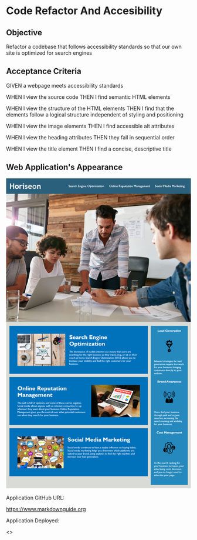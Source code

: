
# Code Refactor And Accesibility

## Objective

Refactor a codebase that follows accessibility standards
so that our own site is optimized for search engines

## Acceptance Criteria

GIVEN a webpage meets accessibility standards

WHEN I view the source code
THEN I find semantic HTML elements

WHEN I view the structure of the HTML elements
THEN I find that the elements follow a logical structure independent of styling and positioning

WHEN I view the image elements
THEN I find accessible alt attributes

WHEN I view the heading attributes
THEN they fall in sequential order

WHEN I view the title element
THEN I find a concise, descriptive title

## Web Application's Appearance


![Web Application's Appearance Image](./Develop\assets\images\01-html-css-git-homework-demo.png)



Application GitHub URL:

<https://www.markdownguide.org>


Application Deployed:

<>